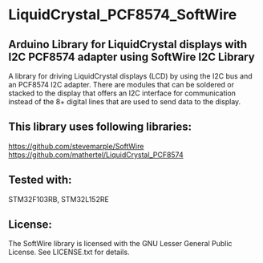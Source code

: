# LiquidCrystal_PCF8574_SoftWire
## Arduino Library for LiquidCrystal displays with I2C PCF8574 adapter using SoftWire I2C Library

A library for driving LiquidCrystal displays (LCD) by using the I2C bus and an PCF8574 I2C adapter.
There are modules that can be soldered or stacked to the display that offers an I2C interface for communication instead of the 8+ digital lines that are used to send data to the display.

## This library uses following libraries: 
https://github.com/stevemarple/SoftWire
https://github.com/mathertel/LiquidCrystal_PCF8574

## Tested with: 
STM32F103RB, STM32L152RE

## License:
The SoftWire library is licensed with the GNU Lesser General Public License. See LICENSE.txt for details.




